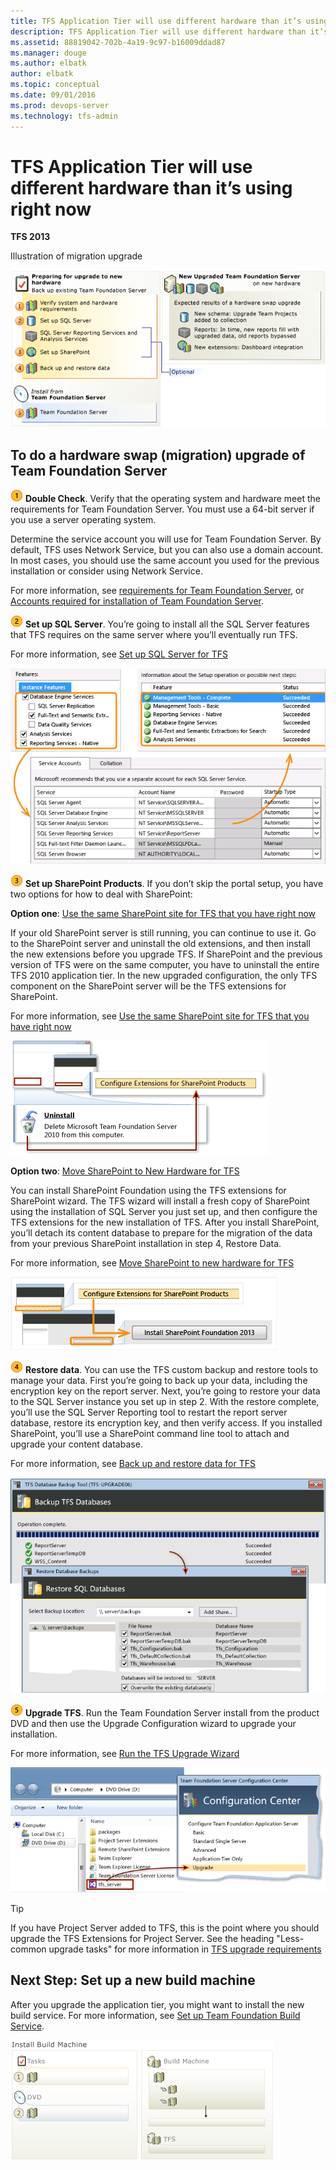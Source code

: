 ```yaml
---
title: TFS Application Tier will use different hardware than it’s using right now
description: TFS Application Tier will use different hardware than it’s using right now
ms.assetid: 88819042-702b-4a19-9c97-b16009ddad87
ms.manager: douge
ms.author: elbatk
author: elbatk
ms.topic: conceptual
ms.date: 09/01/2016
ms.prod: devops-server
ms.technology: tfs-admin
---
```


# TFS Application Tier will use different hardware than it’s using right now

**TFS 2013**

Illustration of migration upgrade

![](../../install/_img/ic612479.png)

## To do a hardware swap (migration) upgrade of Team Foundation Server 

![](../../install/_img/ic756627.png) **Double Check**. Verify that the operating system and hardware meet the requirements for Team Foundation Server. You must use a 64-bit server if you use a server operating system.

Determine the service account you will use for Team Foundation Server. By default, TFS uses Network Service, but you can also use a domain account. In most cases, you should use the same account you used for the previous installation or consider using Network Service.

For more information, see [requirements for Team Foundation Server](/tfs/requirements), or [Accounts required for installation of Team Foundation Server](setup-sql-server.md).

![](../../install/_img/ic646325.png) **Set up SQL Server**. You’re going to install all the SQL Server features that TFS requires on the same server where you’ll eventually run TFS.

For more information, see [Set up SQL Server for TFS](setup-sql-server.md)

![](../../install/_img/ic665430.png)

![](../../install/_img/ic646326.png) **Set up SharePoint Products**. If you don’t skip the portal setup, you have two options for how to deal with SharePoint:

**Option one**: [Use the same SharePoint site for TFS that you have right now](use-same-sharepoint-site.md)

If your old SharePoint server is still running, you can continue to use it. Go to the SharePoint server and uninstall the old extensions, and then install the new extensions <span class="parameter">before</span> you upgrade TFS. If SharePoint and the previous version of TFS were on the same computer, you have to uninstall the entire TFS 2010 application tier. In the new upgraded configuration, the only TFS component on the SharePoint server will be the TFS extensions for SharePoint.

For more information, see [Use the same SharePoint site for TFS that you have right now](use-same-sharepoint-site.md)

![](../../install/_img/ic612480.png)

**Option two**: [Move SharePoint to New Hardware for TFS](../../install/sharepoint/move-sharepoint-new-hardware.md)

You can install SharePoint Foundation using the TFS extensions for SharePoint wizard. The TFS wizard will install a fresh copy of SharePoint using the installation of SQL Server you just set up, and then configure the TFS extensions for the new installation of TFS. After you install SharePoint, you’ll detach its content database to prepare for the migration of the data from your previous SharePoint installation in step 4, Restore Data.

For more information, see [Move SharePoint to new hardware for TFS](../../install/sharepoint/move-sharepoint-new-hardware.md)

![](../../install/_img/ic666062.png)

![](../../install/_img/ic646327.png) **Restore data**. You can use the TFS custom backup and restore tools to manage your data. First you’re going to back up your data, including the encryption key on the report server. Next, you’re going to restore your data to the SQL Server instance you set up in step 2. With the restore complete, you’ll use the SQL Server Reporting tool to restart the report server database, restore its encryption key, and then verify access. If you installed SharePoint, you’ll use a SharePoint command line tool to attach and upgrade your content database.

For more information, see [Back up and restore data for TFS](backup-and-restore-data.md)

![](../../install/_img/ic612476.png)

![](../../install/_img/ic646328.png) **Upgrade TFS**. Run the Team Foundation Server install from the product DVD and then use the Upgrade Configuration wizard to upgrade your installation.

For more information, see [Run the TFS Upgrade Wizard](../run-upgrade-wizard.md)

![](../../install/_img/ic612456.png)

> [!TIP]
> If you have Project Server added to TFS, this is the point where you should upgrade the TFS Extensions for Project Server. See the heading "Less-common upgrade tasks" for more information in [TFS upgrade requirements](/tfs/requirements)

## Next Step: Set up a new build machine

After you upgrade the application tier, you might want to install the new build service. For more information, see [Set up Team Foundation Build Service](https://msdn.microsoft.com/library/ee259687(v=vs.120).aspx).

![](../../install/_img/ic612464.png)